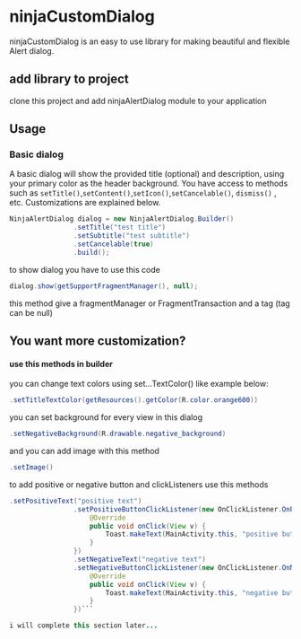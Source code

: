 # ninjaCustomDialog
ninjaCustomDialog is an easy to use library for making beautiful and flexible Alert dialog.

## add library to project
clone this project and add ninjaAlertDialog module to your application

## Usage
### Basic dialog
A basic dialog will show the provided title (optional) and description, using your primary color as the header background. You have access to methods such as ```setTitle()```,```setContent()```,```setIcon()```,```setCancelable()```, ```dismiss()``` , etc. Customizations are explained below.

```java
NinjaAlertDialog dialog = new NinjaAlertDialog.Builder()
                .setTitle("test title")
                .setSubtitle("test subtitle")
                .setCancelable(true)
                .build();
```

to show dialog you have to use this code

```java
dialog.show(getSupportFragmentManager(), null);
```
this method give a fragmentManager or FragmentTransaction and a tag (tag can be null)

## You want more customization?
#### use this methods in builder
you can change text colors using set...TextColor() like example below:

```java
.setTitleTextColor(getResources().getColor(R.color.orange600))
```

you can set background for every view in this dialog
```java
.setNegativeBackground(R.drawable.negative_background)
```

and you can add image with this method
```java
.setImage()
```
to add positive or negative button and clickListeners use this methods
```java
.setPositiveText("positive text")
                .setPositiveButtonClickListener(new OnClickListener.OnPositiveButtonClickListener() {
                    @Override
                    public void onClick(View v) {
                        Toast.makeText(MainActivity.this, "positive button clicked", Toast.LENGTH_SHORT).show();
                    }
                })
                .setNegativeText("negative text")
                .setNegativeButtonClickListener(new OnClickListener.OnNegativeButtonClickListener() {
                    @Override
                    public void onClick(View v) {
                        Toast.makeText(MainActivity.this, "negative button clicked", Toast.LENGTH_SHORT).show();
                    }
                })```

i will complete this section later...
